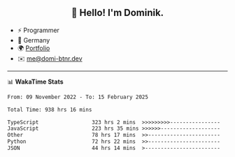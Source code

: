 <h2 align="center">👋 Hello! I'm Dominik.</h2>

- ⚡ Programmer
- 📍 Germany
- 🌍 [Portfolio](https://domi-btnr.dev)
- ✉️ [me@domi-btnr.dev](mailto://me@domi-btnr.dev)

---
📊 **WakaTime Stats**
<!--START_SECTION:waka-->

```txt
From: 09 November 2022 - To: 15 February 2025

Total Time: 938 hrs 16 mins

TypeScript                 323 hrs 2 mins  >>>>>>>>>----------------   34.43 %
JavaScript                 223 hrs 35 mins >>>>>>-------------------   23.83 %
Other                      78 hrs 17 mins  >>-----------------------   08.34 %
Python                     72 hrs 22 mins  >>-----------------------   07.71 %
JSON                       44 hrs 14 mins  >------------------------   04.72 %
```

<!--END_SECTION:waka-->

